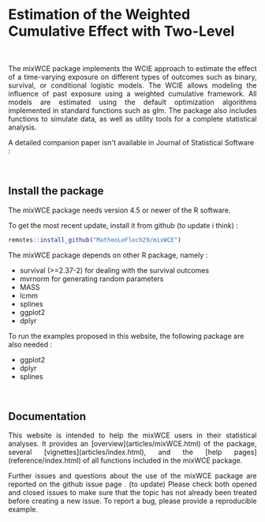 # Estimation of the Weighted Cumulative Effect with Two-Level </span>

&nbsp;

<p align="justify">
The mixWCE package implements the WCIE approach to estimate the effect of a time-varying exposure on different types of outcomes such as binary, survival, or conditional logistic models. The WCIE allows modeling the influence of past exposure using a weighted cumulative framework.
All models are estimated using the default optimization algorithms implemented in standard functions such as glm.
The package also includes functions to simulate data, as well as utility tools for a complete statistical analysis.
</p>

A detailed companion paper isn't available in Journal of Statistical Software :

<p align="justify">
</p>


&nbsp;

## Install the package

The mixWCE package needs version 4.5 or newer of the R software.

To get the most recent update, install it from github (to update i think) :

``` r
remotes::install_github("MatheoLeFloch29/mixWCE")
```

The mixWCE package depends on other R package, namely :

- survival (>=2.37-2) for dealing with the survival outcomes
- mvrnorm for generating random parameters
- MASS
- lcmm
- splines
- ggplot2
- dplyr


To run the examples proposed in this website, the following package are also needed :

- ggplot2
- dplyr
- splines

&nbsp;

## Documentation

<p align="justify">
This website is intended to help the mixWCE users in their statistical analyses. It provides an [overview](articles/mixWCE.html) of the package, several [vignettes](articles/index.html), and the [help pages](reference/index.html) of all functions included in the mixWCE package.
</p>

<p align="justify">
Further issues and questions about the use of the mixWCE package are reported on the github issue page <https://github.com/MatheoLeFloch29/mixWCE/issues>. (to update)
Please check both opened and closed issues to make sure that the topic has not already been treated before creating a new issue. To report a bug, please provide a reproducible example.
</p>
